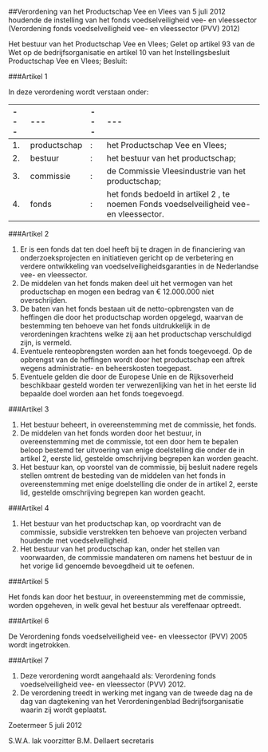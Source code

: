 <meta http-equiv='Content-Type' content='text/html; charset=utf-8' />

##Verordening van het Productschap Vee en Vlees van 5 juli 2012 houdende de instelling van het fonds voedselveiligheid vee- en vleessector (Verordening fonds voedselveiligheid vee- en vleessector (PVV) 2012)

Het bestuur van het Productschap Vee en Vlees; 
Gelet op artikel 93 van de Wet op de bedrijfsorganisatie en artikel 10 van het Instellingsbesluit Productschap Vee en Vlees;
Besluit:  

###Artikel  1 

In deze verordening wordt verstaan onder:  

| --- | --- | --- | --- |
|:---|:---|:---|:---|
|1. |productschap |: |het Productschap Vee en Vlees; |
|2. |bestuur |: |het bestuur van het productschap; |
|3. |commissie |: |de Commissie Vleesindustrie van het productschap; |
|4. |fonds |: |het fonds bedoeld in artikel 2 , te noemen Fonds voedselveiligheid vee- en vleessector. |

###Artikel  2 

1.  Er is een fonds dat ten doel heeft bij te dragen in de financiering van onderzoeksprojecten en initiatieven gericht op de verbetering en verdere ontwikkeling van voedselveiligheidsgaranties in de Nederlandse vee- en vleessector. 
2.  De middelen van het fonds maken deel uit het vermogen van het productschap en mogen een bedrag van € 12.000.000 niet overschrijden. 
3.  De baten van het fonds bestaan uit de netto-opbrengsten van de heffingen die door het productschap worden opgelegd, waarvan de bestemming ten behoeve van het fonds uitdrukkelijk in de verordeningen krachtens welke zij aan het productschap verschuldigd zijn, is vermeld. 
4.  Eventuele renteopbrengsten worden aan het fonds toegevoegd. Op de opbrengst van de heffingen wordt door het productschap een aftrek wegens administratie- en beheerskosten toegepast. 
5.  Eventuele gelden die door de Europese Unie en de Rijksoverheid beschikbaar gesteld worden ter verwezenlijking van het in het eerste lid bepaalde doel worden aan het fonds toegevoegd. 

###Artikel  3 

1.  Het bestuur beheert, in overeenstemming met de commissie, het fonds. 
2.  De middelen van het fonds worden door het bestuur, in overeenstemming met de commissie, tot een door hem te bepalen beloop bestemd ter uitvoering van enige doelstelling die onder de in artikel 2, eerste lid, gestelde omschrijving begrepen kan worden geacht. 
3.  Het bestuur kan, op voorstel van de commissie, bij besluit nadere regels stellen omtrent de besteding van de middelen van het fonds in overeenstemming met enige doelstelling die onder de in artikel 2, eerste lid, gestelde omschrijving begrepen kan worden geacht. 

###Artikel  4 

1.  Het bestuur van het productschap kan, op voordracht van de commissie, subsidie verstrekken ten behoeve van projecten verband houdende met voedselveiligheid. 
2.  Het bestuur van het productschap kan, onder het stellen van voorwaarden, de commissie mandateren om namens het bestuur de in het vorige lid genoemde bevoegdheid uit te oefenen. 

###Artikel  5 

Het fonds kan door het bestuur, in overeenstemming met de commissie, worden opgeheven, in welk geval het bestuur als vereffenaar optreedt. 

###Artikel  6 

De Verordening fonds voedselveiligheid vee- en vleessector (PVV) 2005 wordt ingetrokken. 

###Artikel  7 

1.  Deze verordening wordt aangehaald als: Verordening fonds voedselveiligheid vee- en vleessector (PVV) 2012. 
2.  De verordening treedt in werking met ingang van de tweede dag na de dag van dagtekening van het Verordeningenblad Bedrijfsorganisatie waarin zij wordt geplaatst.

Zoetermeer 
5 juli 2012 

S.W.A. Iak 
voorzitter 
B.M. Dellaert 
secretaris  
